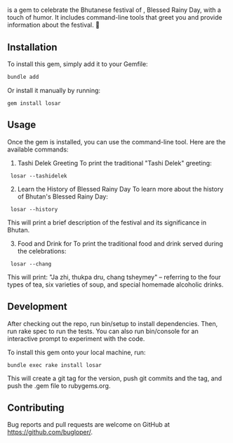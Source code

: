#

is a gem to celebrate the Bhutanese festival of , Blessed Rainy Day, with a touch of humor. It includes command-line tools that greet you and provide information about the festival. 🎉

## Installation

To install this gem, simply add it to your Gemfile:

```bash
bundle add
```

Or install it manually by running:

```
gem install losar
```

## Usage

Once the gem is installed, you can use the command-line tool. Here are the available commands:

1. Tashi Delek Greeting
   To print the traditional "Tashi Delek" greeting:

```
 losar --tashidelek
```

2. Learn the History of Blessed Rainy Day
   To learn more about the history of Bhutan's Blessed Rainy Day:

```
 losar --history
```

This will print a brief description of the festival and its significance in Bhutan.

3. Food and Drink for
   To print the traditional food and drink served during the celebrations:

```
 losar --chang
```

This will print: "Ja zhi, thukpa dru, chang tsheymey" – referring to the four types of tea, six varieties of soup, and special homemade alcoholic drinks.

## Development

After checking out the repo, run bin/setup to install dependencies. Then, run rake spec to run the tests. You can also run bin/console for an interactive prompt to experiment with the code.

To install this gem onto your local machine, run:

```
bundle exec rake install losar
```

This will create a git tag for the version, push git commits and the tag, and push the .gem file to rubygems.org.

## Contributing

Bug reports and pull requests are welcome on GitHub at https://github.com/bugloper/.
